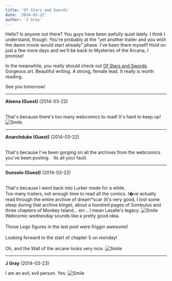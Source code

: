 ```yaml
---
title: 'Of Stars and Swords'
date: '2014-03-22'
author: 'J Gray'
---
```


<p>Hello? Is anyone out there? You guys have been awfully quiet lately. I think I understand, though. You're probably at the "yet another trailer and you wish the damn movie would start already" phase. I've been there myself! Hold on just a few more days and we'll be back to Mysteries of the Arcana, I promise!</p><p>In the meanwhile, you really should check out <a href="https://www.comic-rocket.com/explore/of-stars-and-swords/" target="_blank">Of Stars and Swords</a>. Gorgeous art. Beautiful writing. A strong, female lead. It really is worth reading.</p><p>See you tomorrow!</p>

---
**Aleena (Guest)** (2014-03-22)

<br> That's because there's too many webcomics to read! It's hard to keep up! <img src="//smilies/smile.gif" alt="Smile" border="0">

---
**Anarchduke (Guest)** (2014-03-22)

<br> That's because I've been gorging on all the archives from the webcomics you've been posting. &nbsp; Its all your fault.

---
**Gunsolo (Guest)** (2014-03-22)

<br> That's because I went back into Lurker mode for a while. <br>Too many trailers, not enough time to read all the comics. I�ve actually read through the entire archive of dream*scar (it's very good, I lost some sleep during that archive binge), about a hundred pages of Sombulus and three chapters of Monkey Island... err... I mean Lasalle's legacy. <img src="//smilies/smile.gif" alt="Smile" border="0"><br>Webcomic wednesday sounds like a pretty good idea.<br><br>Those Lego figures in the last post were friggin awesome!<br><br>Looking forward to the start of chapter 5 on monday!<br><br>Oh, and the Wall of the arcane looks very nice. <img src="//smilies/smile.gif" alt="Smile" border="0"><br>

---
**J Gray** (2014-03-23)

I am an evil, evil person. Yes. <img src="//smilies/smile.gif" alt="Smile" border="0">&nbsp;<br><br>

